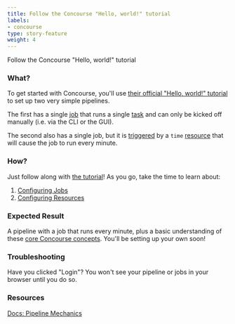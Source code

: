 ```yaml
---
title: Follow the Concourse "Hello, world!" tutorial
labels:
- concourse
type: story-feature
weight: 4
---
```


Follow the Concourse "Hello, world!" tutorial
### What?
To get started with Concourse, you'll use [their official "Hello, world!" tutorial](http://concourse.ci/hello-world.html) to set up two very simple pipelines.

The first has a single [job](http://concourse.ci/concepts.html#jobs) that runs a single [task](http://concourse.ci/concepts.html#tasks) and can only be kicked off manually (i.e. via the CLI or the GUI).

The second also has a single job, but it is [triggered](http://concourse.ci/get-step.html#trigger) by a `time` [resource](http://concourse.ci/concepts.html#resources) that will cause the job to run every minute.

### How?
Just follow along with [the tutorial](http://concourse.ci/hello-world.html)! As you go, take the time to learn about:
1. [Configuring Jobs](http://concourse.ci/configuring-jobs.html)
1. [Configuring Resources](http://concourse.ci/configuring-resources.html)

### Expected Result
A pipeline with a job that runs every minute, plus a basic understanding of these [core Concourse concepts](http://concourse.ci/concepts.html). You'll be setting up your own soon!

### Troubleshooting
Have you clicked "Login"? You won't see your pipeline or jobs in your browser until you do so.

### Resources
[Docs: Pipeline Mechanics](http://concourse.ci/pipeline-mechanics.html)